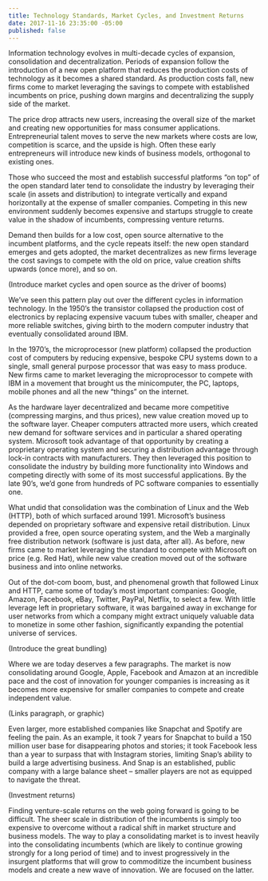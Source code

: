 ```yaml
---
title: Technology Standards, Market Cycles, and Investment Returns
date: 2017-11-16 23:35:00 -05:00
published: false
---
```


Information technology evolves in multi-decade cycles of expansion, consolidation and decentralization. Periods of expansion follow the introduction of a new open platform that reduces the production costs of technology as it becomes a shared standard. As production costs fall, new firms come to market leveraging the savings to compete with established incumbents on price, pushing down margins and decentralizing the supply side of the market.

<!--more-->

The price drop attracts new users, increasing the overall size of the market and creating new opportunities for mass consumer applications. Entrepreneurial talent moves to serve the new markets where costs are low, competition is scarce, and the upside is high. Often these early entrepreneurs will introduce new kinds of business models, orthogonal to existing ones.

Those who succeed the most and establish successful platforms “on top” of the open standard later tend to consolidate the industry by leveraging their scale (in assets and distribution) to integrate vertically and expand horizontally at the expense of smaller companies. Competing in this new environment suddenly becomes expensive and startups struggle to create value in the shadow of incumbents, compressing venture returns. 

Demand then builds for a low cost, open source alternative to the incumbent platforms, and the cycle repeats itself: the new open standard emerges and gets adopted, the market decentralizes as new firms leverage the cost savings to compete with the old on price, value creation shifts upwards (once more), and so on.

(Introduce market cycles and open source as the driver of booms)

We’ve seen this pattern play out over the different cycles in information technology. In the 1950’s the transistor collapsed the production cost of electronics by replacing expensive vacuum tubes with smaller, cheaper and more reliable switches, giving birth to the modern computer industry that eventually consolidated around IBM.

In the 1970’s, the microprocessor (new platform) collapsed the production cost of computers by reducing expensive, bespoke CPU systems down to a single, small general purpose processor that was easy to mass produce. New firms came to market leveraging the microprocessor to compete with IBM in a movement that brought us the minicomputer, the PC, laptops, mobile phones and all the new “things” on the internet.

As the hardware layer decentralized and became more competitive (compressing margins, and thus prices), new value creation moved up to the software layer. Cheaper computers attracted more users, which created new demand for software services and in particular a shared operating system. Microsoft took advantage of that opportunity by creating a proprietary operating system and securing a distribution advantage through lock-in contracts with manufacturers. They then leveraged this position to consolidate the industry by building more functionality into Windows and competing directly with some of its most successful applications. By the late 90’s, we’d gone from hundreds of PC software companies to essentially one. 

What undid that consolidation was the combination of Linux and the Web (HTTP), both of which surfaced around 1991. Microsoft’s business depended on proprietary software and expensive retail distribution. Linux provided a free, open source operating system, and the Web a marginally free distribution network (software is just data, after all). As before, new firms came to market leveraging the standard to compete with Microsoft on price (e.g. Red Hat), while new value creation moved out of the software business and into online networks. 

Out of the dot-com boom, bust, and phenomenal growth that followed Linux and HTTP, came some of today’s most important companies: Google, Amazon, Facebook, eBay, Twitter, PayPal, Netflix, to select a few. With little leverage left in proprietary software, it was bargained away in exchange for user networks from which a company might extract uniquely valuable data to monetize in some other fashion, significantly expanding the potential universe of services.

(Introduce the great bundling)

Where we are today deserves a few paragraphs. The market is now consolidating around Google, Apple, Facebook and Amazon at an incredible pace and the cost of innovation for younger companies is increasing as it becomes more expensive for smaller companies to compete and create independent value.

(Links paragraph, or graphic)

Even larger, more established companies like Snapchat and Spotify are feeling the pain. As an example, it took 7 years for Snapchat to build a 150 million user base for disappearing photos and stories; it took Facebook less than a year to surpass that with Instagram stories, limiting Snap’s ability to build a large advertising business. And Snap is an established, public company with a large balance sheet – smaller players are not as equipped to navigate the threat.

(Investment returns)

Finding venture-scale returns on the web going forward is going to be difficult. The sheer scale in distribution of the incumbents is simply too expensive to overcome without a radical shift in market structure and business models. The way to play a consolidating market is to invest heavily into the consolidating incumbents (which are likely to continue growing strongly for a long period of time) and to invest progressively in the insurgent platforms that will grow to commoditize the incumbent business models and create a new wave of innovation. We are focused on the latter.

